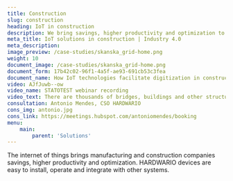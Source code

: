 ```yaml
---
title: Construction
slug: construction
heading: IoT in construction
description: We bring savings, higher productivity and optimization to construction companies.
meta_title: IoT solutions in construction | Industry 4.0
meta_description:
image_preview: /case-studies/skanska_grid-home.png
weight: 10
document_image: /case-studies/skanska_grid-home.png
document_form: 17b42c02-96f1-4a5f-ae93-691cb53c3fea
document_name: How IoT technologies facilitate digitization in construction
video: AJfJuwb--ow
video_name: STATOTEST webinar recording
video_text: There are thousands of bridges, buildings and other structures with problematic statics worldwide. The STATOTEST project's story shows how IoT technologies can prevent collapsing bridges, buildings or walls. Non-invasively, simply and cost-effectively.
consultation: Antonio Mendes, CSO HARDWARIO
cons_img: antonio.jpg
cons_link: https://meetings.hubspot.com/antoniomendes/booking
menu:
    main:
        parent: 'Solutions'
---
```


The internet of things brings manufacturing and construction companies savings, higher productivity and optimization. HARDWARIO devices are easy to install, operate and integrate with other systems.
